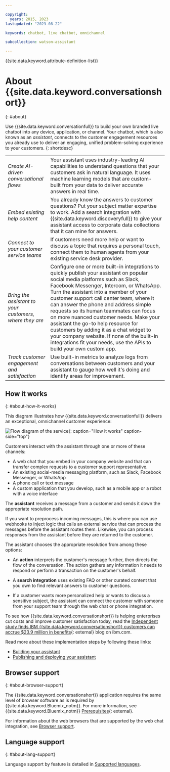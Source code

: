 ```yaml
---

copyright:
  years: 2015, 2023
lastupdated: "2023-08-22"

keywords: chatbot, live chatbot, omnichannel

subcollection: watson-assistant

---
```


{{site.data.keyword.attribute-definition-list}}

# About {{site.data.keyword.conversationshort}}
{: #about}

Use {{site.data.keyword.conversationfull}} to build your own branded live chatbot into any device, application, or channel. Your chatbot, which is also known as an *assistant*, connects to the customer engagement resources you already use to deliver an engaging, unified problem-solving experience to your customers.
{: shortdesc}

| | |
|------------|-------------|
| *Create AI-driven conversational flows* | Your assistant uses industry-leading AI capabilities to understand questions that your customers ask in natural language. It uses machine learning models that are custom-built from your data to deliver accurate answers in real time. |
| *Embed existing help content* | You already know the answers to customer questions? Put your subject matter expertise to work. Add a search integration with {{site.data.keyword.discoveryfull}} to give your assistant access to corporate data collections that it can mine for answers. |
| *Connect to your customer service teams* | If customers need more help or want to discuss a topic that requires a personal touch, connect them to human agents from your existing service desk provider. |
| *Bring the assistant to your customers, where they are* | Configure one or more built-in integrations to quickly publish your assistant on popular social media platforms such as Slack, Facebook Messenger, Intercom, or WhatsApp. Turn the assistant into a member of your customer support call center team, where it can answer the phone and address simple requests so its human teammates can focus on more nuanced customer needs. Make your assistant the go-to help resource for customers by adding it as a chat widget to your company website. If none of the built-in integrations fit your needs, use the APIs to build your own custom app. |
| *Track customer engagement and satisfaction* | Use built-in metrics to analyze logs from conversations between customers and your assistant to gauge how well it's doing and identify areas for improvement. |

## How it works
{: #about-how-it-works}

This diagram illustrates how {{site.data.keyword.conversationfull}} delivers an exceptional, omnichannel customer experience:

![Flow diagram of the service](images/arch-detail.png){: caption="How it works" caption-side="top"}

Customers interact with the assistant through one or more of these channels:

- A web chat that you embed in your company website and that can transfer complex requests to a customer support representative.
- An existing social-media messaging platform, such as Slack, Facebook Messenger, or WhatsApp
- A phone call or text message
- A custom application that you develop, such as a mobile app or a robot with a voice interface

The **assistant** receives a message from a customer and sends it down the appropriate resolution path. 

If you want to preprocess incoming messages, this is where you can use webhooks to inject logic that calls an external service that can process the messages before the assistant routes them. Likewise, you can process responses from the assistant before they are returned to the customer.

The assistant chooses the appropriate resolution from among these options:

- An **action** interprets the customer's message further, then directs the flow of the conversation. The action gathers any information it needs to respond or perform a transaction on the customer's behalf.

- A **search integration** uses existing FAQ or other curated content that you own to find relevant answers to customer questions.

- If a customer wants more personalized help or wants to discuss a sensitive subject, the assistant can connect the customer with someone from your support team through the web chat or phone integration.

To see how {{site.data.keyword.conversationshort}} is helping enterprises cut costs and improve customer satisfaction today, read the [Independent study finds IBM {{site.data.keyword.conversationshort}} customers can accrue $23.9 million in benefits](https://www.ibm.com/blogs/watson/2020/03/independent-study-finds-ibm-watson-assistant-customers-accrued-23-9-million-in-benefits/){: external} blog on ibm.com.

Read more about these implementation steps by following these links:

- [Building your assistant](/docs/watson-assistant?topic=watson-assistant-build-actions-overview)
- [Publishing and deploying your assistant](/docs/watson-assistant?topic=watson-assistant-publish-overview)

## Browser support
{: #about-browser-support}

The {{site.data.keyword.conversationshort}} application requires the same level of browser software as is required by {{site.data.keyword.Bluemix_notm}}. For more information, see {{site.data.keyword.Bluemix_notm}} [Prerequisites](/docs/overview?topic=overview-prereqs-platform#browsers-platform){: external}. 

For information about the web browsers that are supported by the web chat integration, see [Browser support](/docs/watson-assistant?topic=watson-assistant-web-chat-architecture#web-chat-architecture-browsers).

## Language support
{: #about-lang-support}

Language support by feature is detailed in [Supported languages](https://cloud.ibm.com/docs/watson-assistant?topic=watson-assistant-admin-language-support#admin-language-support-codes).
